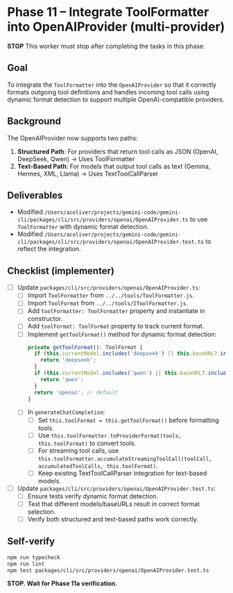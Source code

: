 # Phase 11 – Integrate ToolFormatter into OpenAIProvider (multi-provider)

**STOP**
This worker must stop after completing the tasks in this phase.

## Goal

To integrate the `ToolFormatter` into the `OpenAIProvider` so that it correctly formats outgoing tool definitions and handles incoming tool calls using dynamic format detection to support multiple OpenAI-compatible providers.

## Background

The OpenAIProvider now supports two paths:
1. **Structured Path**: For providers that return tool calls as JSON (OpenAI, DeepSeek, Qwen) → Uses ToolFormatter
2. **Text-Based Path**: For models that output tool calls as text (Gemma, Hermes, XML, Llama) → Uses TextToolCallParser

## Deliverables

- Modified `/Users/acoliver/projects/gemini-code/gemini-cli/packages/cli/src/providers/openai/OpenAIProvider.ts` to use `ToolFormatter` with dynamic format detection.
- Modified `/Users/acoliver/projects/gemini-code/gemini-cli/packages/cli/src/providers/openai/OpenAIProvider.test.ts` to reflect the integration.

## Checklist (implementer)

- [ ] Update `packages/cli/src/providers/openai/OpenAIProvider.ts`:
  - [ ] Import `ToolFormatter` from `../../tools/ToolFormatter.js`.
  - [ ] Import `ToolFormat` from `../../tools/IToolFormatter.js`.
  - [ ] Add `toolFormatter: ToolFormatter` property and instantiate in constructor.
  - [ ] Add `toolFormat: ToolFormat` property to track current format.
  - [ ] Implement `getToolFormat()` method for dynamic format detection:
    ```typescript
    private getToolFormat(): ToolFormat {
      if (this.currentModel.includes('deepseek') || this.baseURL?.includes('deepseek')) {
        return 'deepseek';
      }
      if (this.currentModel.includes('qwen') || this.baseURL?.includes('qwen')) {
        return 'qwen';
      }
      return 'openai'; // default
    }
    ```
  - [ ] In `generateChatCompletion`:
    - [ ] Set `this.toolFormat = this.getToolFormat()` before formatting tools.
    - [ ] Use `this.toolFormatter.toProviderFormat(tools, this.toolFormat)` to convert tools.
    - [ ] For streaming tool calls, use `this.toolFormatter.accumulateStreamingToolCall(toolCall, accumulatedToolCalls, this.toolFormat)`.
    - [ ] Keep existing TextToolCallParser integration for text-based models.
- [ ] Update `packages/cli/src/providers/openai/OpenAIProvider.test.ts`:
  - [ ] Ensure tests verify dynamic format detection.
  - [ ] Test that different models/baseURLs result in correct format selection.
  - [ ] Verify both structured and text-based paths work correctly.

## Self-verify

```bash
npm run typecheck
npm run lint
npm test packages/cli/src/providers/openai/OpenAIProvider.test.ts
```

**STOP. Wait for Phase 11a verification.**